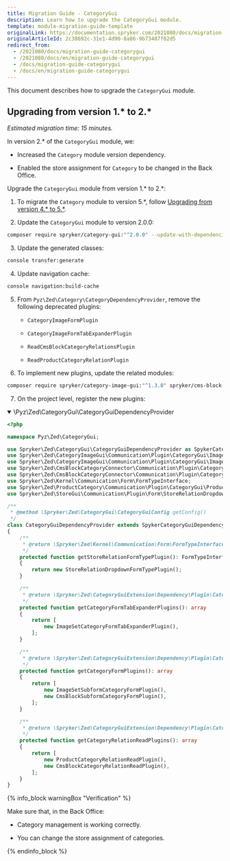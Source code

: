 ```yaml
---
title: Migration Guide - CategoryGui
description: Learn how to upgrade the CategoryGui module.
template: module-migration-guide-template
originalLink: https://documentation.spryker.com/2021080/docs/migration-guide-categorygui
originalArticleId: 2c38692c-31e1-4d90-8a86-9b73487f02d5
redirect_from:
  - /2021080/docs/migration-guide-categorygui
  - /2021080/docs/en/migration-guide-categorygui
  - /docs/migration-guide-categorygui
  - /docs/en/migration-guide-categorygui
---
```


This document describes how to upgrade the `CategoryGui` module.  

## Upgrading from version 1.* to 2.*

*Estimated migration time: 15 minutes.*

In version 2.* of the `CategoryGui` module, we:

*   Increased the `Category` module version dependency.
    
*   Enabled the store assignment for `Category` to be changed in the Back Office.
    

Upgrade the `CategoryGui` module from version 1.* to 2.*:

1.  To migrate the `Category` module to version 5.*, follow [Upgrading from version 4.* to 5.*](/docs/scos/dev/module-migration-guides/{{page.version}}/migration-guide-category.html#upgrading-from-version-4---to-5--).
    
2.  Update the `CategoryGui` module to version 2.0.0:
```bash    
composer require spryker/category-gui:"^2.0.0" --update-with-dependencies
```    
3.  Update the generated classes:
```bash    
console transfer:generate
```    
4.  Update navigation cache:
```bash    
console navigation:build-cache
```    
5.  From `Pyz\Zed\Category\CategoryDependencyProvider`, remove the following deprecated plugins:
    
    *   `CategoryImageFormPlugin`
        
    *   `CategoryImageFormTabExpanderPlugin`
        
    *   `ReadCmsBlockCategoryRelationsPlugin`
        
    *   `ReadProductCategoryRelationPlugin`
        
6.  To implement new plugins, update the related modules:
```bash    
composer require spryker/category-image-gui:"^1.3.0" spryker/cms-block-category-connector:"^2.4.0" spryker/product-category:"^4.12.0" spryker/store-gui:"^1.1.0" --update-with-dependencies
```    
7.  On the project level, register the new plugins:  

<details open>
    <summary markdown='span'>\Pyz\Zed\CategoryGui\CategoryGuiDependencyProvider</summary>
    
```php    
<?php

namespace Pyz\Zed\CategoryGui;

use Spryker\Zed\CategoryGui\CategoryGuiDependencyProvider as SpykerCategoryGuiDependencyProvider;
use Spryker\Zed\CategoryImageGui\Communication\Plugin\CategoryGui\ImageSetCategoryFormTabExpanderPlugin;
use Spryker\Zed\CategoryImageGui\Communication\Plugin\CategoryGui\ImageSetSubformCategoryFormPlugin;
use Spryker\Zed\CmsBlockCategoryConnector\Communication\Plugin\CategoryGui\CmsBlockCategoryRelationReadPlugin;
use Spryker\Zed\CmsBlockCategoryConnector\Communication\Plugin\CategoryGui\CmsBlockSubformCategoryFormPlugin;
use Spryker\Zed\Kernel\Communication\Form\FormTypeInterface;
use Spryker\Zed\ProductCategory\Communication\Plugin\CategoryGui\ProductCategoryRelationReadPlugin;
use Spryker\Zed\StoreGui\Communication\Plugin\Form\StoreRelationDropdownFormTypePlugin;

/**
 * @method \Spryker\Zed\CategoryGui\CategoryGuiConfig getConfig()
 */
class CategoryGuiDependencyProvider extends SpykerCategoryGuiDependencyProvider
{
    /**
     * @return \Spryker\Zed\Kernel\Communication\Form\FormTypeInterface
     */
    protected function getStoreRelationFormTypePlugin(): FormTypeInterface
    {
        return new StoreRelationDropdownFormTypePlugin();
    }

    /**
     * @return \Spryker\Zed\CategoryGuiExtension\Dependency\Plugin\CategoryFormTabExpanderPluginInterface[]
     */
    protected function getCategoryFormTabExpanderPlugins(): array
    {
        return [
            new ImageSetCategoryFormTabExpanderPlugin(),
        ];
    }

    /**
     * @return \Spryker\Zed\CategoryGuiExtension\Dependency\Plugin\CategoryFormPluginInterface[]
     */
    protected function getCategoryFormPlugins(): array
    {
        return [
            new ImageSetSubformCategoryFormPlugin(),
            new CmsBlockSubformCategoryFormPlugin(),
        ];
    }

    /**
     * @return \Spryker\Zed\CategoryGuiExtension\Dependency\Plugin\CategoryRelationReadPluginInterface[]
     */
    protected function getCategoryRelationReadPlugins(): array
    {
        return [
            new ProductCategoryRelationReadPlugin(),
            new CmsBlockCategoryRelationReadPlugin(),
        ];
    }
}
```    

</details>

{% info_block warningBox "Verification" %}


Make sure that, in the Back Office:

*   Category management is working correctly.
    
*   You can change the store assignment of categories.
    


{% endinfo_block %}
